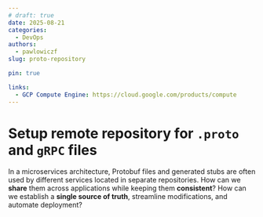 ```yaml
---
# draft: true 
date: 2025-08-21
categories:
  - DevOps
authors:
  - pawlowiczf
slug: proto-repository

pin: true

links:
  - GCP Compute Engine: https://cloud.google.com/products/compute
---
```


# Setup remote repository for `.proto` and `gRPC` files 
In a microservices architecture, Protobuf files and generated stubs are often used by different services located in separate repositories. How can we **share** them across applications while keeping them **consistent**? How can we establish a **single source of truth**, streamline modifications, and automate deployment?

<!-- more -->

